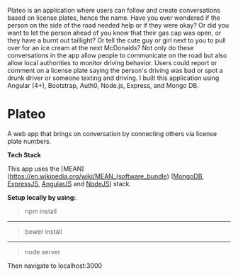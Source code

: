 Plateo is an application where users can follow and create conversations based on license plates, hence the name. Have you ever wondered if the person on the side of the road needed help or if they were okay? Or did you want to let the person ahead of you know that their gas cap was open, or they have a burnt out taillight? Or tell the cute guy or girl next to you to pull over for an ice cream at the next McDonalds? Not only do these conversations in the app allow people to communicate on the road but also allow local authorities to monitor driving behavior. Users could report or comment on a license plate saying the person's driving was bad or spot a drunk driver or someone texting and driving. I built this application using Angular (4+), Bootstrap, Auth0, Node.js, Express, and Mongo DB.


# Plateo
A web app that brings on conversation by connecting others via license plate numbers.

**Tech Stack**

This app uses the [MEAN](https://en.wikipedia.org/wiki/MEAN_(software_bundle) ([MongoDB](https://www.mongodb.com/), [ExpressJS](http://expressjs.com/), [AngularJS](https://angularjs.org/) and [NodeJS](https://nodejs.org/en/)) stack.

**Setup locally by using:**

> npm install

---
> bower install

---
> node server

Then navigate to localhost:3000
